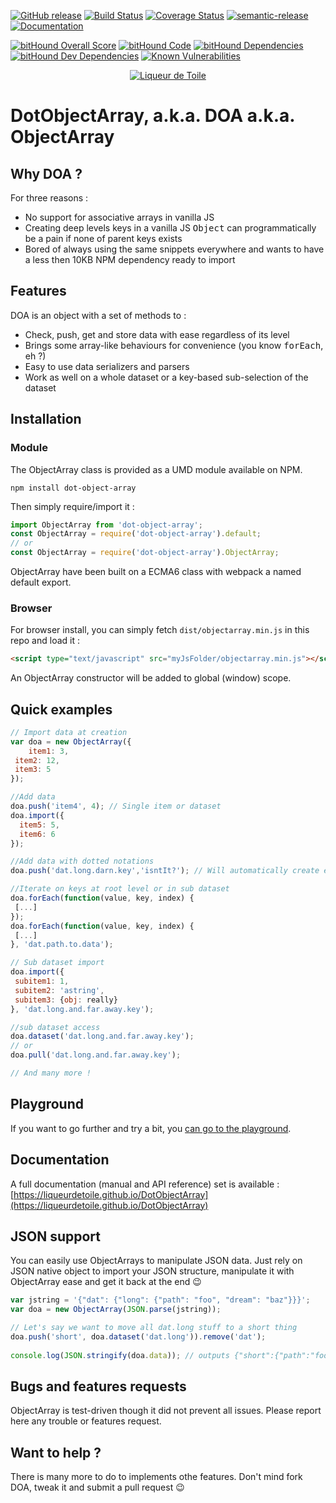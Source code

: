 [![GitHub release](https://img.shields.io/github/release/liqueurdetoile/objectarray.svg)](https://www.npmjs.com/package/dot-object-array)
[![Build Status](https://travis-ci.org/liqueurdetoile/DotObjectArray.svg?branch=master)](https://travis-ci.org/liqueurdetoile/DotObjectArray)
[![Coverage Status](https://coveralls.io/repos/github/liqueurdetoile/DotObjectArray/badge.svg?branch=master)](https://coveralls.io/github/liqueurdetoile/DotObjectArray?branch=master)
[![semantic-release](https://img.shields.io/badge/%20%20%F0%9F%93%A6%F0%9F%9A%80-semantic--release-e10079.svg)](https://github.com/semantic-release/semantic-release)
[![Documentation](badge.svg)](https://liqueurdetoile.github.io/DotObjectArray/)

[![bitHound Overall Score](https://www.bithound.io/github/liqueurdetoile/DotObjectArray/badges/score.svg)](https://www.bithound.io/github/liqueurdetoile/DotObjectArray)
[![bitHound Code](https://www.bithound.io/github/liqueurdetoile/DotObjectArray/badges/code.svg)](https://www.bithound.io/github/liqueurdetoile/DotObjectArray)
[![bitHound Dependencies](https://www.bithound.io/github/liqueurdetoile/DotObjectArray/badges/dependencies.svg)](https://www.bithound.io/github/liqueurdetoile/DotObjectArray/master/dependencies/npm)
[![bitHound Dev Dependencies](https://www.bithound.io/github/liqueurdetoile/DotObjectArray/badges/devDependencies.svg)](https://www.bithound.io/github/liqueurdetoile/DotObjectArray/master/dependencies/npm)
[![Known Vulnerabilities](https://snyk.io/test/github/liqueurdetoile/dotobjectarray/badge.svg?targetFile=package.json)](https://snyk.io/test/github/liqueurdetoile/dotobjectarray?targetFile=package.json)

<p align="center"><a href="https://liqueurdetoile.com" target="\_blank"><img src="https://hosting.liqueurdetoile.com/logo_lqdt.png" alt="Liqueur de Toile"></a></p>

# DotObjectArray, a.k.a. DOA a.k.a. ObjectArray

## Why DOA ?
For three reasons :
- No support for associative arrays in vanilla JS
- Creating deep levels keys in a vanilla JS <tt>Object</tt> can programmatically be a pain if none of parent keys exists
- Bored of always using the same snippets everywhere and wants to have a less then 10KB NPM dependency ready to import

## Features
DOA is an object with a set of methods to :
- Check, push, get and store data with ease regardless of its level
- Brings some array-like behaviours for convenience (you know <tt>forEach</tt>, eh ?)
- Easy to use data serializers and parsers
- Work as well on a whole dataset or a key-based sub-selection of the dataset

## Installation
### Module
The ObjectArray class is provided as a UMD module available on NPM.
```
npm install dot-object-array
```
Then simply require/import it :
```javascript
import ObjectArray from 'dot-object-array';
const ObjectArray = require('dot-object-array').default;
// or
const ObjectArray = require('dot-object-array').ObjectArray;
```
ObjectArray have been built on a ECMA6 class with webpack a named default export.

### Browser
For browser install, you can simply fetch `dist/objectarray.min.js` in this repo and load it :
```html
<script type="text/javascript" src="myJsFolder/objectarray.min.js"></script>
```
An ObjectArray constructor will be added to global (window) scope.

## Quick examples
```javascript
// Import data at creation
var doa = new ObjectArray({
	item1: 3,
 item2: 12,
 item3: 5
});

//Add data
doa.push('item4', 4); // Single item or dataset
doa.import({
  item5: 5,
  item6: 6
});

//Add data with dotted notations
doa.push('dat.long.darn.key','isntIt?'); // Will automatically create each keys

//Iterate on keys at root level or in sub dataset
doa.forEach(function(value, key, index) {
 [...]
});
doa.forEach(function(value, key, index) {
 [...]
}, 'dat.path.to.data');

// Sub dataset import
doa.import({
 subitem1: 1,
 subitem2: 'astring',
 subitem3: {obj: really}
}, 'dat.long.and.far.away.key');

//sub dataset access
doa.dataset('dat.long.and.far.away.key');
// or
doa.pull('dat.long.and.far.away.key');

// And many more !
```
## Playground
If you want to go further and try a bit, you [can go to the playground](https://jsfiddle.net/dx03k9sL/19/).

## Documentation
A full documentation (manual and API reference) set is available : [https://liqueurdetoile.github.io/DotObjectArray](https://liqueurdetoile.github.io/DotObjectArray)

## JSON support
You can easily use ObjectArrays to manipulate JSON data. Just rely on JSON native object to import your JSON structure, manipulate it with ObjectArray ease and get it back at the end :wink:
```javascript
var jstring = '{"dat": {"long": {"path": "foo", "dream": "baz"}}}';
var doa = new ObjectArray(JSON.parse(jstring));

// Let's say we want to move all dat.long stuff to a short thing
doa.push('short', doa.dataset('dat.long')).remove('dat');
      
console.log(JSON.stringify(doa.data)); // outputs {"short":{"path":"foo","dream":"baz"}}
```
## Bugs and features requests
ObjectArray is test-driven though it did not prevent all issues. Please report here any trouble or features request.

## Want to help ?
There is many more to do to implements othe features. Don't mind fork DOA, tweak it and submit a pull request :wink: